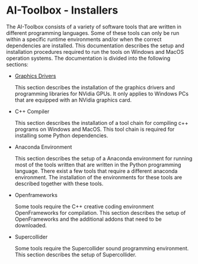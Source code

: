 # AI-Toolbox - Installers

The AI-Toolbox consists of a variety of software tools that are written in different programming languages. Some of these tools can only be run within a specific runtime environments and/or when the correct dependencies are installed. This documentation describes the setup and installation procedures required to run the tools on Windows and MacOS operation systems. The documentation is divided into the following sections:

- [Graphics Drivers](README_graphics.md)

  This section describes the installation of the graphics drivers and programming libraries for NVidia GPUs. It only applies to Windows PCs that are equipped with an NVidia graphics card.

- C++ Compiler

  This section describes the installation of a tool chain for compiling c++ programs on Windows and MacOS. This tool chain is required for installing some Python dependencies. 

- Anaconda Environment

  This section describes the setup of a Anaconda environment for running most of the tools written that are written in the Python programming language. There exist a few tools that require a different anaconda environment. The installation of the environments for these tools are described together with these tools.

- Openframeworks

  Some tools require the C++ creative coding environment OpenFrameworks for compilation. This section describes the setup of OpenFrameworks and the additional addons that need to be downloaded. 

- Supercollider

  Some tools require the Supercollider sound programming environment. This section describes the setup of Supercollider.

